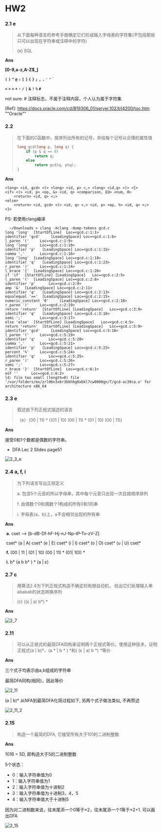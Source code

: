 # HW2

### 2.1 e 

>  从下面每种语言的参考手册确定它们形成输入字母表的字符集(不包括那些只可以出现在字符串或注释中的字符)
>
> (e) SQL

**Ans**

**[0-9,a-z,A-Z$_]** 

 **`(`**  **`)`**  **`^`** **`@`**  **`:`**  **`[`**  **`]`**  **`{`**   **`}`**  **`;`**  **`,`**  **`.`**   `'`  `"`   `

**`<`**  **`>`** **`=`**  **`+`** **`-`**  **`/`** **`|`** **`&`**  **`!`**  **`%`**  **`#`** 

not sure: # 注释标志，不属于注释内容，个人认为属于字符集

[Ref]: https://docs.oracle.com/cd/B19306_01/server.102/b14200/toc.htm	""Oracle""





### 2.2

> 在下面的C函数中，按序列出所有的记号，并给每个记号以合理的属性值
>
> ```c
> long gcd(long p, long q) {
>     if (p & q == 0)
>         return q;
>     else
>         return gcd(q, p%q);
> }
> ```

**Ans** 

```
<long> <id, gcd> <(> <long> <id, p> <,> <long> <id,q> <)> <{>
<if> <(> <id, p> <op, &> <id, q> <comparison, EQ> <num, 0>
	<return> <id, q> <;>
<else>
	<return> <id, gcd> <(> <id, q> <,> <id, p> <op, %> <id, q> <;>
<}>
```

PS: 若使用clang编译

```shell
  ~/Downloads > clang -Xclang -dump-tokens gcd.c   
long 'long'	 [StartOfLine]	Loc=<gcd.c:1:1>
identifier 'gcd'	 [LeadingSpace]	Loc=<gcd.c:1:6>
l_paren '('		Loc=<gcd.c:1:9>
long 'long'		Loc=<gcd.c:1:10>
identifier 'p'	 [LeadingSpace]	Loc=<gcd.c:1:15>
comma ','		Loc=<gcd.c:1:16>
long 'long'	 [LeadingSpace]	Loc=<gcd.c:1:18>
identifier 'q'	 [LeadingSpace]	Loc=<gcd.c:1:23>
r_paren ')'		Loc=<gcd.c:1:24>
l_brace '{'	 [LeadingSpace]	Loc=<gcd.c:1:26>
if 'if'	 [StartOfLine] [LeadingSpace]	Loc=<gcd.c:2:5>
l_paren '('	 [LeadingSpace]	Loc=<gcd.c:2:8>
identifier 'p'		Loc=<gcd.c:2:9>
amp '&'	 [LeadingSpace]	Loc=<gcd.c:2:11>
identifier 'q'	 [LeadingSpace]	Loc=<gcd.c:2:13>
equalequal '=='	 [LeadingSpace]	Loc=<gcd.c:2:15>
numeric_constant '0'	 [LeadingSpace]	Loc=<gcd.c:2:18>
r_paren ')'		Loc=<gcd.c:2:19>
return 'return'	 [StartOfLine] [LeadingSpace]	Loc=<gcd.c:3:9>
identifier 'q'	 [LeadingSpace]	Loc=<gcd.c:3:16>
semi ';'		Loc=<gcd.c:3:17>
else 'else'	 [StartOfLine] [LeadingSpace]	Loc=<gcd.c:4:5>
return 'return'	 [StartOfLine] [LeadingSpace]	Loc=<gcd.c:5:9>
identifier 'gcd'	 [LeadingSpace]	Loc=<gcd.c:5:16>
l_paren '('		Loc=<gcd.c:5:19>
identifier 'q'		Loc=<gcd.c:5:20>
comma ','		Loc=<gcd.c:5:21>
identifier 'p'	 [LeadingSpace]	Loc=<gcd.c:5:23>
percent '%'		Loc=<gcd.c:5:24>
identifier 'q'		Loc=<gcd.c:5:25>
r_paren ')'		Loc=<gcd.c:5:26>
semi ';'		Loc=<gcd.c:5:27>
r_brace '}'	 [StartOfLine]	Loc=<gcd.c:6:1>
eof ''		Loc=<gcd.c:6:2>
ld: file too small (length=0) file '/var/folders/mx/zrl06n3x6r3bkhhg0xbkl7cw0000gn/T/gcd-ac39ca.o' for architecture x86_64

```



### 2.3 e

> 叙述由下列正规式描述的语言
>
> （e）（00 | 11) * ((01 | 10) (00 | 11) * (01 | 10) (00 | 11)*)*

**Ans**

接受0和1个数都是偶数的字符串。

- DFA Lec 2 Slides  page51

![2_3_e](./figs/2_3_e.png)



### 2.4 a, f, i

> 为下列语言写出正规定义
>
> a. 包含5个元音的所以字母串，其中每个元音只出现一次且按顺序排列
>
> f. 由偶数个0和偶数个1构成的所有0和1的串
>
> i. 字母表{a，b}上，a不会相邻出现的所有串

**Ans**

​	**a.**  cset --> [b-dB-Df-hF-Hj-nJ-Np-tP-Tv-zV-Z]

​		cset* (a | A) cset* (e | E) cset* (i | I) cset* (o | O) cset* (u | U) cset* 

​	**f.**  (00 | 11 | (01 | 10) (00 | 11) * (01| 10)) *

​	**i.**   b* (a b b* ) *  (a | ε)

### 2.7 c

> 用算法2.4为下列正规式构造不确定的有限自动机， 给出它们处理输入串ababab的状态转换序列
>
> (c) ((ε | a) b*) *

**Ans**

![2_7](./figs/2_7.jpg)



### 2.11

> 可以从正规式的最简DFA同构来证明两个正规式等价。使用这种技术，证明正规式(a | b)*、(a * | b * ) *和( (ε | a) b *) *等价

**Ans**

三个式子均表示由a,b组成的字符串

最简DFA同构(相同)，因此等价

![2_11](./figs/2_11.jpg)

(a | b)* 从NFA到最简DFA化简过程如下, 另两个式子做法类似, 不再赘述

![2_11_2](./figs/2_11_2.JPG)

### 2.15

> 构造一个最简的DFA, 它接受所有大于101的二进制整数

**Ans**

101B = 5D, 即构造大于5的二进制整数

5个状态：

- 0：输入字符串值为0
- 1：输入字符串值为1
- 2：输入字符串值为十进制2
- 3：输入字符串值为十进制3，4，5
- 4：输入字符串值大于十进制5

因为对二进制数来说，往末尾添一个0等于×2，往末尾添一个1等于×2+1. 可以画出DFA

![2_15](./figs/2_15.jpg)





